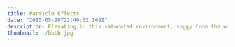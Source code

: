 ```yaml
---
title: Particle Effects
date: "2015-05-28T22:40:32.169Z"
description: Elevating in this saturated environment, soggy from the waves, learning with every failure and from the ashes WE RISE
thumbnail: ./bbbb.jpg
---
```


